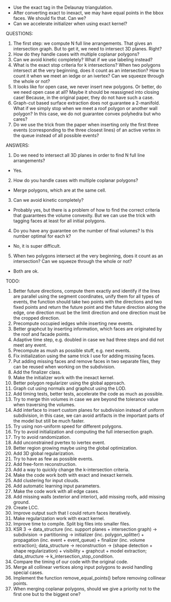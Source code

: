 * Use the exact tag in the Delaunay triangulation.
* After converting exact to inexact, we may have equal points in the bbox faces. We should fix that. Can we?
* Can we accelerate initializer when using exact kernel?

QUESTIONS:
1. The first step: we compute N full line arrangements. That gives an intersection graph. But to get it, we need to intersect 3D planes. Right?
2. How do they handle cases with multiple coplanar polygons?
3. Can we avoid kinetic completely? What if we use labeling instead?
4. What is the exact stop criteria for k intersections? When two polygons intersect at the very beginning, does it count as an intersection? How to count it when we meet an iedge or an ivertex? Can we squeeze through the whole or not?
5. It looks like for open case, we never insert new polygons. Or better, do we need open case at all? Maybe it should be reassigned into closing case! Because, in the original paper, they do not have such a case.
6. Graph-cut based surface extraction does not guarantee a 2-manifold. What if we simply stop when we meet a roof polygon or another wall polygon? In this case, we do not guarantee convex polyhedra but who cares?
7. Do we use the trick from the paper when inserting only the first three events (corresponding to the three closest lines) of an active vertex in the queue instead of all possible events?

ANSWERS:
1. Do we need to intersect all 3D planes in order to find N full line arrangements?
- Yes.

2. How do you handle cases with multiple coplanar polygons?
- Merge polygons, which are at the same cell.

3. Can we avoid kinetic completely?
- Probably yes, but there is a problem of how to find the correct criteria that guarantees the volume convexity. But we can use the trick with tagging faces at least for all initial polygons.

4. Do you have any guarantee on the number of final volumes? Is this number optimal for each k?
- No, it is super difficult.

5. When two polygons intersect at the very beginning, does it count as an intersection? Can we squeeze through the whole or not?
- Both are ok.

TODO:
1. Better future directions, compute them exactly and identify if the lines are parallel using the segment coordinates, unify them for all types of events, the function should take two points with the directions and two fixed points and return the future point and the future direction along the edge, one direction must be the limit direction and one direction must be the cropped direction.
2. Precompute occupied iedges while inserting new events.
3. Better graphcut by inserting information, which faces are originated by the roof and facade points.
4. Adaptive time step, e.g. doubled in case we had three steps and did not meet any event.
5. Precompute as mush as possible stuff, e.g. next events.
6. Fix initialization using the same trick I use for adding missing faces.
7. Put adding missing faces and remove faces in two separate files, they can be reused when working on the subdivision.
8. Add the finalizer class.
9. Make the initializer work with the inexact kernel.
10. Better polygon regularizer using the global approach.
11. Graph cut using normals and graphcut using the LOD.
12. Add timing tests, better tests, accelerate the code as much as possible.
13. Try to merge thin volumes in case we are beyond the tolerance value when traversing the volumes.
14. Add interface to insert custom planes for subdivision instead of uniform subdivision, in this case, we can avoid artifacts in the important parts of the model but still be much faster.
15. Try using non-uniform speed for different polygons.
16. Try to avoid initialization and computing the full intersection graph.
17. Try to avoid randomization.
18. Add unconstrained pvertex to ivertex event.
19. Better region growing maybe using the global optimization.
20. Add 3D global regularization.
21. Try to have as few as possible events.
22. Add free-form reconstruction.
23. Add a way to quickly change the k-intersection criteria.
24. Make the code work both with exact and inexact kernels.
25. Add clustering for input clouds.
26. Add automatic learning input parameters.
27. Make the code work with all edge cases.
28. Add missing walls (exterior and interior), add missing roofs, add missing ground.
29. Create LCC.
30. Improve output such that I could return faces iteratively.
31. Make regularization work with exact kernel.
32. Improve time to compile. Split big files into smaller files.
33. KSR 3 -> data_structure (inc. support planes + intersection graph) -> subdivision -> partitioning -> initializer (inc. polygon_splitter) + propagation (inc. event + event_queue) + finalizer (inc. volume extraction); data_structure -> reconstruction -> (shape detection + shape regularization) + visibility + graphcut + model extraction; data_structure -> k_intersection_stop_condition.
34. Compare the timing of our code with the original code.
35. Merge all collinear vertices along input polygons to avoid handling special cases.
36. Implement the function remove_equal_points() before removing collinear points.
37. When merging coplanar polygons, should we give a priority not to the first one but to the biggest one?